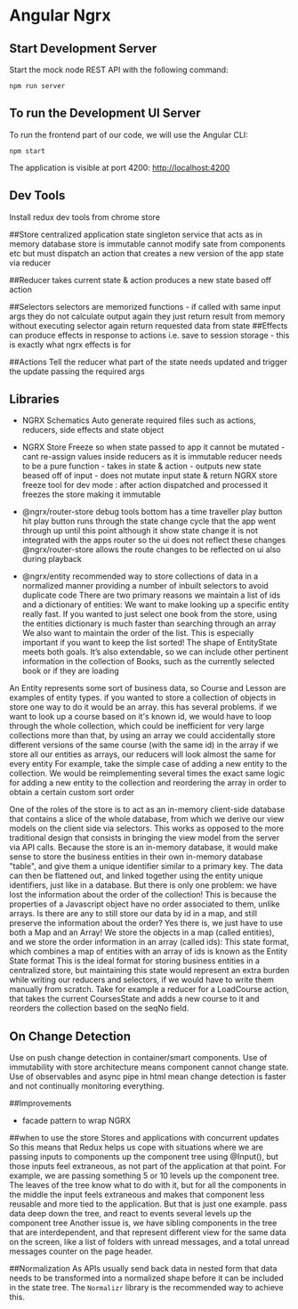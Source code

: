 
# Angular Ngrx

## Start Development Server

Start the mock node REST API with the following command:

    npm run server

## To run the Development UI Server

To run the frontend part of our code, we will use the Angular CLI:

    npm start 

The application is visible at port 4200: [http://localhost:4200](http://localhost:4200)

## Dev Tools
Install redux dev tools from chrome store

##Store 
centralized application state singleton service that acts as in memory database
store is immutable
cannot modify sate from components etc but must dispatch an action that creates a new version of the app state via reducer

##Reducer
takes current state & action produces a new state based off action
  
##Selectors
 selectors are memorized functions - if called with same input args they do not calculate output again they just return result from memory without executing selector again
return requested data from state
##Effects
can produce effects in response to actions i.e. save to session storage - this is exactly what ngrx effects is for

##Actions
Tell the reducer what part of the state needs updated and trigger the update passing the required args

## Libraries

- NGRX Schematics
Auto generate required files such as actions, reducers, side effects and state object

- NGRX Store Freeze
so when state passed to app it cannot be mutated - cant re-assign values inside reducers as it is immutable
reducer needs to be a pure function - takes in state & action - outputs new state beased off of input - does not mutate input state & return
NGRX store freeze tool for dev mode : after action dispatched and processed it freezes the store making it immutable

- @ngrx/router-store
debug tools bottom has a time traveller play button
hit play button runs through the state change cycle that the app went through up until this point
although it show state change it is not integrated with the apps router so the ui does not reflect these changes
@ngrx/router-store allows the route changes to be reflected on ui also during playback

- @ngrx/entity
recommended way to store collections of data in a normalized manner providing a number of inbuilt selectors to avoid duplicate code
There are two primary reasons we maintain a list of ids and a dictionary of entities:
 We want to make looking up a specific entity really fast. If you wanted to just select one book from the store, using the entities dictionary is much faster than searching through an array
We also want to maintain the order of the list. This is especially important if you want to keep the list sorted!
The shape of EntityState<V> meets both goals. It’s also extendable, so we can include other pertinent information in the collection of Books, such as the currently selected book or if they are loading


An Entity represents some sort of business data, so Course and Lesson are examples of entity types.
if you wanted to store a collection of objects in store one way to do it would be an array.
this has several problems.
if we want to look up a course based on it's known id, we would have to loop through the whole collection, which could be inefficient for very large collections
more than that, by using an array we could accidentally store different versions of the same course (with the same id) in the array
if we store all our entities as arrays, our reducers will look almost the same for every entity
For example, take the simple case of adding a new entity to the collection. We would be reimplementing several times the exact same logic for adding a new entity to the collection and reordering the array in order to obtain a certain custom sort order

One of the roles of the store is to act as an in-memory client-side database that contains a slice of the whole database, from which we derive our view models on the client side via selectors.
This works as opposed to the more traditional design that consists in bringing the view model from the server via API calls. Because the store is an in-memory database, it would make sense to store the business entities in their own in-memory database "table", and give them a unique identifier similar to a primary key.
The data can then be flattened out, and linked together using the entity unique identifiers, just like in a database.
But there is only one problem: we have lost the information about the order of the collection!
This is because the properties of a Javascript object have no order associated to them, unlike arrays. Is there are any to still store our data by id in a map, and still preserve the information about the order?
Yes there is, we just have to use both a Map and an Array! We store the objects in a map (called entities), and we store the order information in an array (called ids):
This state format, which combines a map of entities with an array of ids is known as the Entity State format
This is the ideal format for storing business entities in a centralized store, but maintaining this state would represent an extra burden while writing our reducers and selectors, if we would have to write them manually from scratch.
Take for example a reducer for a LoadCourse action, that takes the current CoursesState and adds a new course to it and reorders the collection based on the seqNo field.

## On Change Detection
Use on push change detection in container/smart components.
Use of immutability with store architecture means component cannot change state.
Use of observables and async pipe in html mean change detection is faster and not continually monitoring everything.

##Improvements
- facade pattern to wrap NGRX

##when to use the store
Stores and applications with concurrent updates
So this means that Redux helps us cope with situations where we are passing inputs to components up the component tree using @Input(), but those inputs feel extraneous, as not part of the application at that point.
For example, we are passing something 5 or 10 levels up the component tree. The leaves of the tree know what to do with it, but for all the components in the middle the input feels extraneous and makes that component less reusable and more tied to the application. But that is just one example.
pass data deep down the tree, and react to events several levels up the component tree
Another issue is, we have sibling components in the tree that are interdependent, and that represent different view for the same data on the screen, like a list of folders with unread messages, and a total unread messages counter on the page header.

##Normalization
As APIs usually send back data in nested form that data needs to be transformed into a normalized shape before it can be included in the state tree.
The `Normalizr` library is the recommended way to achieve this.

